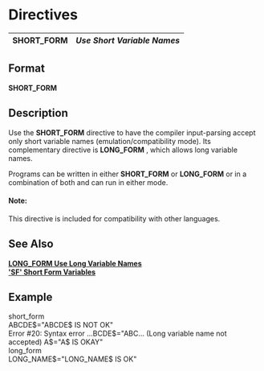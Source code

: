 # Directives

**SHORT_FORM** |  **_Use Short Variable Names_**  
---|---  
  
##  Format

**SHORT_FORM**

##  Description

Use the **SHORT_FORM** directive to have the compiler input-parsing accept only short variable names (emulation/compatibility mode). Its complementary directive is **LONG_FORM** , which allows long variable names.

Programs can be written in either **SHORT_FORM** or **LONG_FORM** or in a combination of both and can run in either mode.

#### **Note:**  
This directive is included for compatibility with other languages.

##  See Also

**[LONG_FORM Use Long Variable Names](long_form.md)**  
**['SF' Short Form Variables](../parameters/sf.md)**

##  Example

short_form  
ABCDE$="ABCDE$ IS NOT OK"  
Error #20: Syntax error ...BCDE$="ABC... (Long variable name not accepted)  
A$="A$ IS OKAY"  
long_form  
LONG_NAME$="LONG_NAME$ IS OK"
